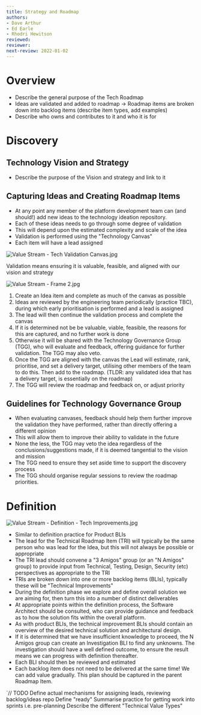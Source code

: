 ```yaml
---
title: Strategy and Roadmap
authors: 
- Dave Arthur
- Ed Earle
- Rhodri Hewitson
reviewed: 
reviewer:
next-review: 2022-01-02
---
```


# Overview
- Describe the general purpose of the Tech Roadmap
- Ideas are validated and added to roadmap -> Roadmap items are broken down into backlog items (describe item types, add examples)
- Describe who owns and contributes to it and who it is for

# Discovery
## Technology Vision and Strategy
- Describe the purpose of the Vision and strategy and link to it

## Capturing Ideas and Creating Roadmap Items
- At any point any member of the platform development team can (and should!) add new ideas to the technology ideation repository.
- Each of these ideas needs to go through some degree of validation
- This will depend upon the estimated complexity and scale of the idea
- Validation is performed using the "Technology Canvas"
- Each item will have a lead assigned

![Value Stream - Tech Validation Canvas.jpg](/.attachments/Value%20Stream%20-%20Tech%20Validation%20Canvas-86ec6a34-ab27-440c-baf2-b8fe3330cb51.jpg)

Validation means ensuring it is valuable, feasible, and aligned with our vision and strategy

![Value Stream - Frame 2.jpg](/.attachments/Value%20Stream%20-%20Frame%202-53f68edd-0390-496f-80d7-36e4f1323049.jpg)

1. Create an Idea item and complete as much of the canvas as possible
1. Ideas are reviewed by the engineering team periodically (practice TBC), during which early prioritisation is performed and a lead is assigned
1. The lead will then continue the validation process and complete the canvas
1. If it is determined not be be valuable, viable, feasible, the reasons for this are captured, and no further work is done
1. Otherwise it will be shared with the Technology Governance Group (TGG), who will evaluate and feedback, offering guidance for further validation. The TGG may also veto.
1. Once the TGG are aligned with the canvas the Lead will estimate, rank, prioritise, and set a delivery target, utilising other members of the team to do this. Then add to the roadmap. (TLDR: any validated  idea that has a delivery target, is essentially on the roadmap)
1. The TGG will review the roadmap and feedback on, or adjust priority

## Guidelines for Technology Governance Group
- When evaluating canvases, feedback should help them further improve the validation they have performed, rather than directly offering a different opinion
- This will allow them to improve their ability to validate in the future
- None the less, the TGG may veto the idea regardless of the conclusions/suggestions made, if it is deemed tangential to the vision and mission
- The TGG need to ensure they set aside time to support the discovery process
- The TGG should organise regular sessions to review the roadmap priorities.

# Definition
![Value Stream - Definition - Tech Improvements.jpg](/.attachments/Value%20Stream%20-%20Definition%20-%20Tech%20Improvements-5c398382-5acb-4b91-9c85-a05ee9b093fc.jpg)

- Similar to definition practice for Product BLIs
- The lead for the Technical Roadmap Item (TRI) will typically be the same person who was lead for the Idea, but this will not always be possible or appropriate
- The TRI lead should convene a "3 Amigos" group (or an "N Amigos" group) to provide input from Technical, Testing, Design, Security (etc) perspectives as appropriate to the TRI
- TRIs are broken down into one or more backlog items (BLIs), typically these will be "Technical Improvements"
- During the definition phase we explore and define overall solution we are aiming for, then turn this into a number of distinct deliverables
- At appropriate points within the definition process, the Software Architect should be consulted, who can provide guidance and feedback as to how the solution fits within the overall platform.
- As with product BLIs, the technical improvement BLIs should contain an overview of the desired technical solution and architectural design.
- If it is determined that we have insufficient knowledge to proceed, the N Amigos group can create an Investigation BLI to find any unknowns. The investigation should have a well defined outcome, to ensure the result means we can progress with definition thereafter.
- Each BLI should then be reviewed and estimated
- Each backlog item does not need to be delivered at the same time! We can add value gradually. This plan should be captured in the parent Roadmap Item.


`// TODO
Define actual mechanisms for assigning leads, reviewing backlog/ideas repo
Define "ready"
Summarise practice for getting work into sprints i.e. pre-planning
Describe the different "Technical Value Types"